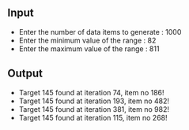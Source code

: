 ## Input 
 - Enter the number of data items to generate : 1000
 - Enter the minimum value of the range : 82
 - Enter the maximum value of the range : 811

## Output
- Target 145 found at iteration 74, item no 186!
- Target 145 found at iteration 193, item no 482!
- Target 145 found at iteration 381, item no 982!
- Target 145 found at iteration 115, item no 268!
